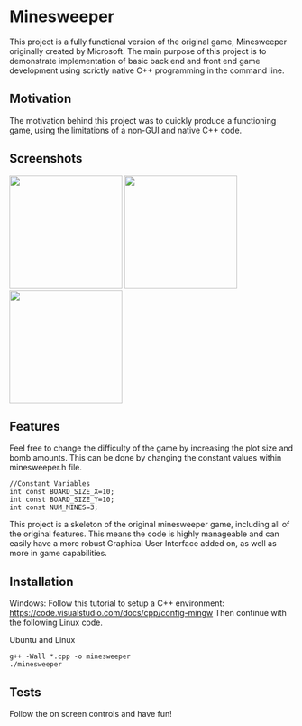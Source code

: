 # Minesweeper
This project is a fully functional version of the original game, Minesweeper originally created by Microsoft. The main purpose of this project is to demonstrate implementation of basic back end and front end game development using scrictly native C++ programming in the command line.

## Motivation
The motivation behind this project was to quickly produce a functioning game, using the limitations of a non-GUI and native C++ code.

## Screenshots
<img src="https://github.com/carsonmagee/ProjectPortfolio/assets/24598567/e73c831f-b1c2-499e-8b65-d244460ed4fd" width="200" />
<img src="https://github.com/carsonmagee/ProjectPortfolio/assets/24598567/f01374b8-9584-46e1-a616-edb91ff86b50" width="200" />
<img src="https://github.com/carsonmagee/ProjectPortfolio/assets/24598567/c6470014-0077-4a2a-9248-572c8f765569" width="200" />

## Features
Feel free to change the difficulty of the game by increasing the plot size and bomb amounts. This can be done by changing the constant values within minesweeper.h file.
```
//Constant Variables
int const BOARD_SIZE_X=10;
int const BOARD_SIZE_Y=10;
int const NUM_MINES=3;
```

This project is a skeleton of the original minesweeper game, including all of the original features. This means the code is highly manageable and can easily have a more robust Graphical User Interface added on, as well as more in game capabilities.

## Installation
Windows:
Follow this tutorial to setup a C++ environment: https://code.visualstudio.com/docs/cpp/config-mingw
Then continue with the following Linux code.

Ubuntu and Linux
```
g++ -Wall *.cpp -o minesweeper
./minesweeper
```

## Tests
Follow the on screen controls and have fun!

